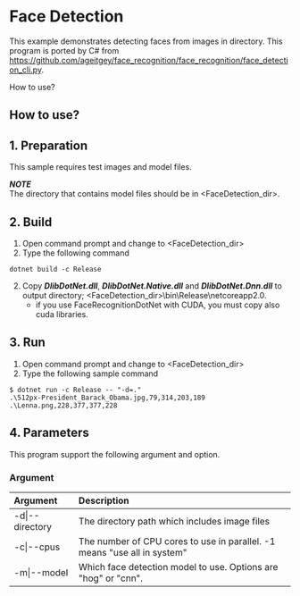 ﻿# Face Detection

This example demonstrates detecting faces from images in directory.
This program is ported by C# from https://github.com/ageitgey/face_recognition/face_recognition/face_detection_cli.py.

How to use?

## How to use?

## 1. Preparation

This sample requires test images and model files.  

***NOTE***  
The directory that contains model files should be in &lt;FaceDetection_dir&gt;.

## 2. Build

1. Open command prompt and change to &lt;FaceDetection_dir&gt;
1. Type the following command
````
dotnet build -c Release
````
2. Copy ***DlibDotNet.dll***, ***DlibDotNet.Native.dll*** and ***DlibDotNet.Dnn.dll*** to output directory; &lt;FaceDetection_dir&gt;\bin\Release\netcoreapp2.0.
   * if you use FaceRecognitionDotNet with CUDA, you must copy also cuda libraries.

## 3. Run

1. Open command prompt and change to &lt;FaceDetection_dir&gt;
1. Type the following sample command
````
$ dotnet run -c Release -- "-d=."
.\512px-President_Barack_Obama.jpg,79,314,203,189
.\Lenna.png,228,377,377,228
````

## 4. Parameters

This program support the following argument and option.

### Argument

|Argument|Description|
|:---|:---|
|-d\|--directory|The directory path which includes image files|
|-c\|--cpus|The number of CPU cores to use in parallel. -1 means "use all in system"|
|-m\|--model|Which face detection model to use. Options are "hog" or "cnn".|